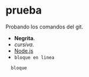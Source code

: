 ﻿# prueba

Probando los comandos del git.
* **Negrita**. 
* *cursiva*.
* [Node.js](http://nodejs.org)
* `bloque en linea`

```
  bloque
```

